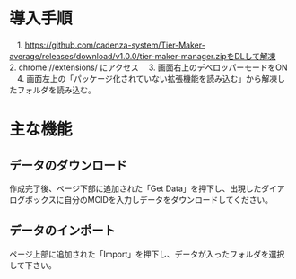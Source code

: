 # 導入手順

　1. https://github.com/cadenza-system/Tier-Maker-average/releases/download/v1.0.0/tier-maker-manager.zipをDLして解凍
　2. chrome://extensions/ にアクセス
　3. 画面右上のデベロッパーモードをON
　4. 画面左上の「パッケージ化されていない拡張機能を読み込む」から解凍したフォルダを読み込む。

# 主な機能

## データのダウンロード

作成完了後、ページ下部に追加された「Get Data」を押下し、出現したダイアログボックスに自分のMCIDを入力しデータをダウンロードしてください。

## データのインポート

ページ上部に追加された「Import」を押下し、データが入ったフォルダを選択して下さい。
